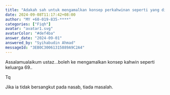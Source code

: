```yaml
---
title: "Adakah sah untuk mengamalkan konsep perkahwinan seperti yang dipraktikkan oleh keluarga 69?"
date: 2024-09-08T11:17:42+08:00
author: "MY +60-019-835-****"
categories: ["Fiqh"]
avatar: "avatar1.svg"
avatarColor: "#def4ba"
answer_date: "2024-09-01"
answered_by: "Syihabudin Ahmad"
messageId: "3EB0C30061315889A9C2A4"
---
```


Assalamualaikum ustaz...boleh ke mengamalkan konsep kahwin seperti keluarga 69..

Tq

<!--more-->

Jika ia tidak bersangkut pada nasab, tiada masalah.
